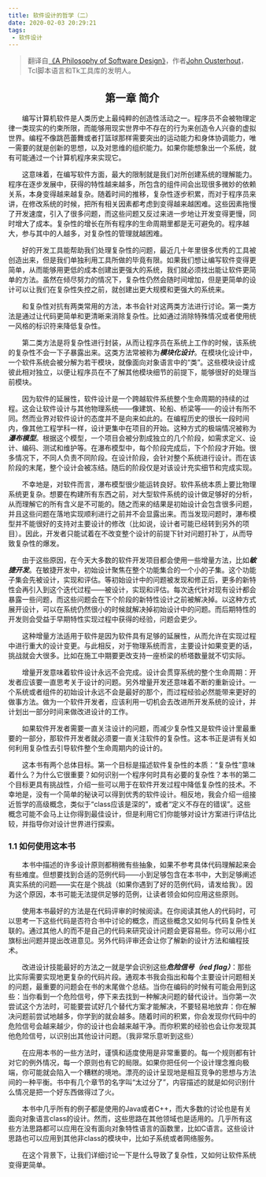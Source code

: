 ```yaml
---
title: 软件设计的哲学（二）
date: 2020-02-03 20:29:21
tags:
 - 软件设计
---
```


> 翻译自[《A Philosophy of Software Design》](https://book.douban.com/subject/30218046/)，作者[John Ousterhout](https://en.wikipedia.org/wiki/John_Ousterhout)，Tcl脚本语言和Tk工具库的发明人。

## <center>第一章 简介</center>

&emsp;&emsp;编写计算机软件是人类历史上最纯粹的创造性活动之一。程序员不会被物理定律一类现实的约束所限，而能够用现实世界中不存在的行为来创造令人兴奋的虚拟世界。编程不像跳芭蕾舞或者打篮球那样需要突出的运动能力和身体协调能力，唯一需要的就是创新的思想，以及对思维的组织能力。如果你能想象出一个系统，就有可能通过一个计算机程序来实现它。

&emsp;&emsp;这意味着，在编写软件方面，最大的限制就是我们对所创建系统的理解能力。程序在逐步发展中，获得的特性越来越多，所包含的组件间会出现很多微妙的依赖关系，本身变得越来越复杂。随着时间的推移，复杂性逐步积累，而对于程序员来讲，在修改系统的时候，把所有相关因素都考虑到变得越来越困难。这些因素拖慢了开发速度，引入了很多问题，而这些问题又反过来进一步地让开发变得更慢，同时增大了成本。复杂性的增长在所有程序的生命周期里都是无可避免的。程序越大，参与其中的人越多，对复杂性的管理就越困难。

&emsp;&emsp;好的开发工具能帮助我们处理复杂性的问题，最近几十年里很多优秀的工具被创造出来，但是我们单独利用工具所做的毕竟有限。如果我们想让编写软件变得更简单，从而能够用更低的成本创建出更强大的系统，我们就必须找出能让软件更简单的方法。虽然在倾尽努力的情况下，复杂性仍然会随时间增加，但是更简单的设计可以让我们在复杂性失控之前，就创建出更大规模和更强大的系统来。

&emsp;&emsp;和复杂性对抗有两类常用的方法，本书会针对这两类方法进行讨论。第一类方法是通过让代码更简单和更清晰来消除复杂性。比如通过消除特殊情况或者使用统一风格的标识符来降低复杂性。

&emsp;&emsp;第二类方法是将复杂性进行封装，从而让程序员在系统上工作的时候，该系统的复杂性不会一下子暴露出来。这类方法常被称为***模块化设计***。在模块化设计中，一个软件系统会被分解为若干模块，就像面向对象语言中的“类”。这些模块设计成彼此相对独立，以便让程序员在不了解其他模块细节的前提下，能够很好的处理当前模块。

&emsp;&emsp;因为软件的延展性，软件设计是一个跨越软件系统整个生命周期的持续的过程。这会让软件设计与其他物理系统——像建筑、轮船、桥梁等——的设计有所不同。然而业界对软件设计的态度并不是向来如此的。在编程历史的很长一段时间内，像其他工程学科一样，设计更集中在项目的开始。这种方式的极端情况被称为***瀑布模型***。根据这个模型，一个项目会被分割成独立的几个阶段，如需求定义、设计、编码、测试和维护等。在瀑布模型中，每个阶段完成后，下个阶段才开始。很多情况下，不同人负责不同阶段。在设计阶段，会针对整个系统进行设计。而在该阶段的末尾，整个设计会被冻结。随后的阶段仅是对该设计充实细节和完成实现。

&emsp;&emsp;不幸地是，对软件而言，瀑布模型很少能运转良好。软件系统本质上要比物理系统更复杂。想要在构建所有东西之前，对大型软件系统的设计做足够好的分析，从而理解它的所有含义是不可能的。随之而来的结果是初始设计会包含很多问题，并且这些问题在落地实现顺利进行之前并不会显露出来。而当发现问题时，瀑布模型并不能很好的支持对主要设计的修改（比如说，设计者可能已经转到另外的项目）。因此，开发者只能试着在不改变整个设计的前提下针对问题打补丁，从而导致复杂性的爆发。

&emsp;&emsp;由于这些原因，在今天大多数的软件开发项目都会使用一些增量方法，比如***敏捷开发***。在敏捷开发中，初始设计聚焦在整个功能集合的一个小的子集。这个功能子集会先被设计，实现和评估。等初始设计中的问题被发现和修正后，更多的新特性会再引入到这个迭代过程——被设计，实现和评估。每次迭代针对现有设计都会暴露一些问题，而这些问题会在下个阶段的新特性设计之前被解决掉。以这种方式展开设计，可以在系统仍然很小的时候就解决掉初始设计中的问题。而后期特性的开发则会受益于早期特性实现过程中获得的经验，问题会更少。

&emsp;&emsp;这种增量方法适用于软件是因为软件具有足够的延展性，从而允许在实现过程中进行重大的设计变更。与此相反，对于物理系统而言，主要设计如果变更的话，挑战就会大很多。比如在施工中期要更改支持一座桥梁的桥塔数量就不切实际。

&emsp;&emsp;增量开发意味着软件设计永远不会完成。设计会贯穿系统的整个生命周期：开发者应该要一直思考关于设计的问题。另外增量开发还意味着不断的重新设计。一个系统或者组件的初始设计永远不会是最好的那个，而过程经验必然能带来更好的做事方法。做为一个软件开发者，应该利用一切机会去改进所开发系统的设计，并计划出一部分时间来做改进设计的工作。

&emsp;&emsp;如果软件开发者需要一直关注设计的问题，而减少复杂性又是软件设计里最重要的一部分，那软件开发者就必须要一直关注软件的复杂性。这本书正是讲有关如何利用复杂性去引导软件整个生命周期内的设计的。

&emsp;&emsp;这本书有两个总体目标。第一个目标是描述软件复杂性的本质：“复杂性”意味着什么？为什么它很重要？如何识别一个程序何时具有必要的复杂性？本书的第二个目标更具有挑战性，介绍一些可以用于在软件开发过程中降低复杂性的技术。不幸地是，没有一个简单的秘诀可以得到优秀的软件设计。相反地，我会介绍一组接近哲学的高级概念，类似于“class应该是深的”，或者“定义不存在的错误”。这些概念可能不会马上让你得到最佳设计，但是利用它们你能够对设计方案进行评估比较，并指导你对设计世界进行探索。

### 1.1 如何使用这本书

&emsp;&emsp;本书中描述的许多设计原则都稍微有些抽象，如果不参考具体代码理解起来会有些难度。但想要找到合适的范例代码——小到足够包含在本书中，大到足够阐述真实系统的问题——实在是个挑战（如果你遇到了好的范例代码，请发给我）。因为这个原因，本书可能无法提供足够的范例，让读者领会如何应用这些原则。

&emsp;&emsp;使用本书最好的方法是在代码评审的时候阅读。在你阅读其他人的代码时，可以思考一下这些代码是否符合书中讨论的概念，而这些概念又如何与代码复杂性关联的。通过其他人的而不是自己的代码来研究设计问题会更容易些。你可以用小红旗标出问题并提出改进意见。另外代码评审还会让你了解新的设计方法和编程技术。

&emsp;&emsp;改进设计技能最好的方法之一就是学会识别这些***危险信号（red flag）***：那些比实际需要实现地更复杂的代码片段。通观本书我会指出和每个主要设计问题相关的问题，最重要的问题会在书的末尾做个总结。当你在编码的时候有可能会用到这些：当你看到一个危险信号，停下来去找到一种解决问题的替代设计。当你第一次尝试这个方法时，可能要尝试好几个替代方案才能解决，不要轻易地放弃：你在解决问题前尝试地越多，你学到的就会越多。随着时间的积累，你会发现你代码中的危险信号会越来越少，你的设计也会越来越干净。而你积累的经验也会让你发现其他危险信号，以识别出其他设计问题。（我非常乐意听到这些）

&emsp;&emsp;在应用本书的一些方法时，谨慎和适度使用是非常重要的。每一个规则都有针对它的例外情况，每一个原则也有它的局限。如果你把任何一个设计理念推向极端，你可能就会陷入一个糟糕的境地。漂亮的设计呈现地是相互竞争的思想与方法间的一种平衡。书中有几个章节的名字叫“太过分了”，内容描述的就是如何识别什么情况是把一个好东西做得过了火。

&emsp;&emsp;本书中几乎所有的例子都是使用的Java或者C++，而大多数的讨论也是有关面向对象语言class的设计。然而，这些思路在其他领域也是适用的。几乎所有这些方法思路都可以应用在没有面向对象特性语言的函数里，比如C语言。这些设计思路也可以应用到其他非class的模块中，比如子系统或者网络服务。

&emsp;&emsp;在这个背景下，让我们详细讨论一下是什么导致了复杂性，又如何让软件系统变得更简单。